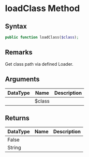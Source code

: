 # loadClass Method
## Syntax

```php
public function loadClass($class);
```

## Remarks

Get class path via defined Loader.

## Arguments

| DataType | Name | Description |
| --- | --- | --- |
| | $class | |

## Returns

| DataType | Name | Description |
| --- | --- | --- |
| False | | |
| String | | |
